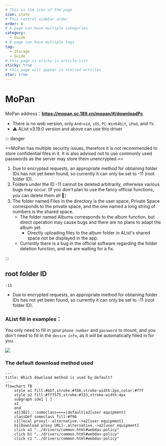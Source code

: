 ```yaml
---
# This is the icon of the page
icon: state
# This control sidebar order
order: 0
# A page can have multiple categories
category:
  - Guide
# A page can have multiple tags
tag:
  - Storage
  - Guide
# this page is sticky in article list
sticky: true
# this page will appear in starred articles
star: true
---
```

# MoPan

MoPan address：**https://mopan.sc.189.cn/mopan/#/downloadPc**

- There is no web version, only `Android`, `iOS`, `PC-Win64bit`, `iPad`, and `TV`.
- :warning: AList v3.19.0 version and above can use this driver

::: danger

==MoPan has multiple security issues, therefore it is not recommended to store confidential files in it. It is also advised not to use commonly used passwords as the server may store them unencrypted.==

1. Due to encrypted requests, an appropriate method for obtaining folder IDs has not yet been found, so currently it can only be set to -11 (root folder ID).
2. Folders under the ID -11 cannot be deleted arbitrarily, otherwise various bugs may occur. (If you don't plan to use the fancy official functions, you can delete them all 🤔）
3. The folder named Files in the directory is the user space, Private Space corresponds to the private space, and the one named a long string of numbers is the shared space.
   - The folder named Albums corresponds to the album function, but direct operation may cause bugs and there are no plans to adapt the album yet.
     - Directly uploading files to the album folder in AList's shared space not be displayed in the app.
   - Currently there is a bug in the official software regarding the folder deletion function, and we are waiting for a fix.

:::



## **root folder ID**

`-11`

- Due to encrypted requests, an appropriate method for obtaining folder IDs has not yet been found, so currently it can only be set to -11 (root folder ID).



### **AList fill in examples：**

You only need to fill in your `phone number` and `password` to mount, and you don't need to fill in the `device info`, as it will be automatically filled in for you.

![](/img/drivers/mopan/add-mopan.png)




### **The default download method used**

```mermaid
---
title: Which download method is used by default?
---
flowchart TB
    style a1 fill:#bbf,stroke:#f66,stroke-width:2px,color:#fff
    style a2 fill:#ff7575,stroke:#333,stroke-width:4px
    subgraph ide1 [ ]
    a1
    end
    a1[302]:::someclass====|default|a2[user equipment]
    classDef someclass fill:#f96
    c1[local proxy]-.alternative.->a2[user equipment]
    b1[Download proxy URL]-.alternative.->a2[user equipment]
    click a1 "../drivers/common.html#webdav-policy"
    click b1 "../drivers/common.html#webdav-policy"
    click c1 "../drivers/common.html#webdav-policy"
```
